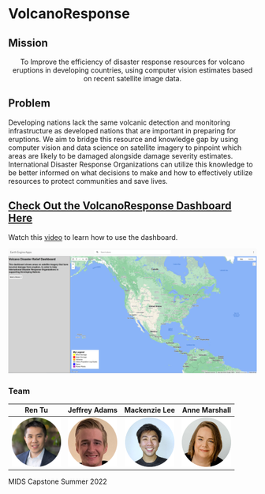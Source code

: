 # VolcanoResponse

## Mission

<p align="center">To Improve the efficiency of disaster response resources for volcano eruptions in developing countries, using computer vision estimates based on recent satellite image data.</p>

## Problem

Developing nations lack the same volcanic detection and monitoring infrastructure as developed nations that are important in preparing for eruptions. We aim to bridge this resource and knowledge gap by using computer vision and data science on satellite imagery to pinpoint which areas are likely to be damaged alongside damage severity estimates. International Disaster Response Organizations can utilize this knowledge to be better informed on what decisions to make and how to effectively utilize resources to protect communities and save lives.

## [Check Out the VolcanoResponse Dashboard Here](https://armds.users.earthengine.app/view/volcanoresponse)

Watch this [video](youtube.com) to learn how to use the dashboard.

<img src="images/dashboard_image.png" alt="Dashboard Image"/>

### Team

Ren Tu             |  Jeffrey Adams        |  Mackenzie Lee      | Anne Marshall
:-------------------------:|:-------------------------: | :-------------------------: | :-------------------------:
<img src="images/renimage.png" alt="Ren Tu" width="100" height="100"/> |  <img src="images/jeffimage.png" alt="Jeffrey Adams" width="100" height="100"/> | <img src="images/mackenzieimage.png" alt="Mackenzie Lee" width="100" height="100"/> |  <img src="images/anneimage.png" alt="Anne Marshall" width="100" height="100"/>

MIDS Capstone Summer 2022
